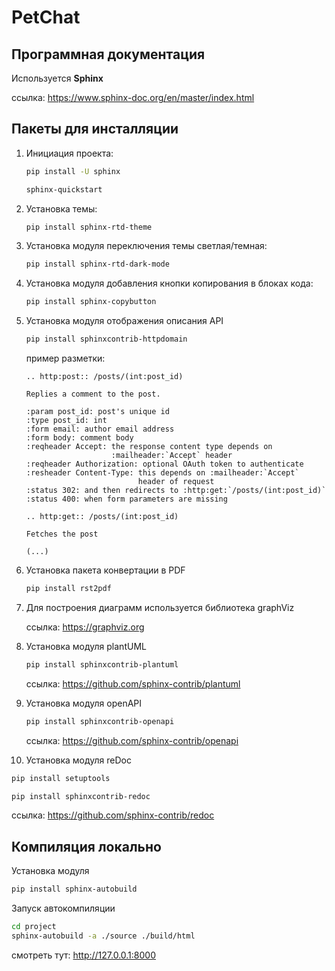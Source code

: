 # PetChat

## Программная документация

Используется **Sphinx**

ссылка: <https://www.sphinx-doc.org/en/master/index.html>

## Пакеты для инсталляции

1. Инициация проекта:

   ```bash
   pip install -U sphinx
   ```

   ```bash
   sphinx-quickstart
   ```

2. Установка темы:

   ```bash
   pip install sphinx-rtd-theme
   ```

3. Установка модуля переключения темы светлая/темная:

   ```bash
   pip install sphinx-rtd-dark-mode
   ```

4. Установка модуля добавления кнопки копирования в блоках кода:

   ```bash
   pip install sphinx-copybutton
   ```

5. Установка модуля отображения описания API

   ```bash
   pip install sphinxcontrib-httpdomain
   ```

   пример разметки:

   ```text
   .. http:post:: /posts/(int:post_id)

   Replies a comment to the post.

   :param post_id: post's unique id
   :type post_id: int
   :form email: author email address
   :form body: comment body
   :reqheader Accept: the response content type depends on
                      :mailheader:`Accept` header
   :reqheader Authorization: optional OAuth token to authenticate
   :resheader Content-Type: this depends on :mailheader:`Accept`
                            header of request
   :status 302: and then redirects to :http:get:`/posts/(int:post_id)`
   :status 400: when form parameters are missing

   .. http:get:: /posts/(int:post_id)

   Fetches the post

   (...)
   ```

6. Установка пакета конвертации в PDF

   ```bash
   pip install rst2pdf
   ```

7. Для построения диаграмм используется библиотека graphViz

   ссылка: <https://graphviz.org>

8. Установка модуля plantUML

   ```bash
   pip install sphinxcontrib-plantuml
   ```

   ссылка: <https://github.com/sphinx-contrib/plantuml>

9. Установка модуля openAPI

   ```bash
   pip install sphinxcontrib-openapi
   ```

   ссылка: <https://github.com/sphinx-contrib/openapi>

10. Установка модуля reDoc

   ```bash   
   pip install setuptools

   pip install sphinxcontrib-redoc
   ```

   ссылка: <https://github.com/sphinx-contrib/redoc>


## Компиляция локально

Установка модуля

   ```bash
   pip install sphinx-autobuild
   ```

Запуск автокомпиляции

   ```bash
   cd project  
   sphinx-autobuild -a ./source ./build/html 
   ```

смотреть тут: <http://127.0.0.1:8000>